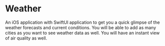 # Weather
An iOS application with SwiftUI application to get you a quick glimpse of the weather forecasts and current conditions. You will be able to add as many cities as you want to see weather data as well. You will have an instant view of air quality as well.
